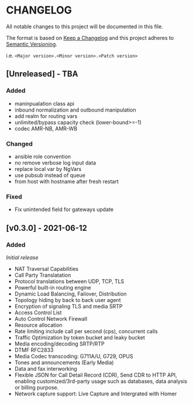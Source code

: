 # CHANGELOG

All notable changes to this project will be documented in this file.

The format is based on [Keep a Changelog](http://keepachangelog.com/) 
and this project adheres to [Semantic Versioning](http://semver.org/).

i.e. `<Major version>.<Minor version>.<Patch version>`

## [Unreleased] - TBA

### Added
- maninpualation class api
- inbound normalization and outbound manipulation
- add realm for routing vars
- unlimited/bypass capacity check (lower-bound>=-1)
- codec AMR-NB, AMR-WB

### Changed
- ansible role convention
- no remove verbose log input data
- replace local var by NgVars
- use pubsub instead of queue
- from host with hostname after fresh restart

### Fixed
- Fix unintended field for gateways update

## [v0.3.0] - 2021-06-12

### Added
*Initial release*

- NAT Traversal Capabilities
- Call Party Translatation
- Protocol translations between UDP, TCP, TLS
- Powerful built-in routing engine
- Dynamic Load Balancing, Failover, Distribution
- Topology hiding by back to back user agent
- Encryption of signaling TLS and media SRTP
- Access Control List
- Auto Control Network Firewall
- Resource allocation
- Rate limiting include call per second (cps), concurrent calls
- Traffic Optimization by token bucket and leaky bucket
- Media encoding/decoding SRTP/RTP
- DTMF RFC2833
- Media Codec transcoding: G711A/U, G729, OPUS
- Tones and announcements (Early Media)
- Data and fax interworking
- Flexible JSON for Call Detail Record (CDR), Send CDR to HTTP API, enabling customized/3rd-party usage such as databases, data analysis or billing purpose. 
- Network capture support: Live Capture and Intergrated with Homer
